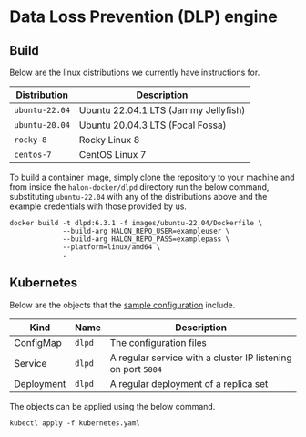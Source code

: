 # Data Loss Prevention (DLP) engine

## Build

Below are the linux distributions we currently have instructions for.

| Distribution   | Description                          |
| -------------- | -----------------------------------  |
| `ubuntu-22.04` | Ubuntu 22.04.1 LTS (Jammy Jellyfish) |
| `ubuntu-20.04` | Ubuntu 20.04.3 LTS (Focal Fossa)     |
| `rocky-8`      | Rocky Linux 8                        |
| `centos-7`     | CentOS Linux 7                       |

To build a container image, simply clone the repository to your machine and from inside the `halon-docker/dlpd` directory run the below command, substituting `ubuntu-22.04` with any of the distributions above and the example credentials with those provided by us.

```
docker build -t dlpd:6.3.1 -f images/ubuntu-22.04/Dockerfile \
             --build-arg HALON_REPO_USER=exampleuser \
             --build-arg HALON_REPO_PASS=examplepass \
             --platform=linux/amd64 \
             .
```

## Kubernetes

Below are the objects that the [sample configuration](kubernetes.yaml) include.

Kind       | Name   | Description                                                  |
---------- | ------ | ------------------------------------------------------------ |
ConfigMap  | `dlpd` | The configuration files                                      |
Service    | `dlpd` | A regular service with a cluster IP listening on port `5004` |
Deployment | `dlpd` | A regular deployment of a replica set                        |

The objects can be applied using the below command.

```
kubectl apply -f kubernetes.yaml
```
